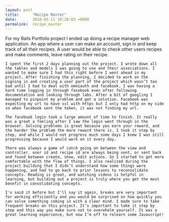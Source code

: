 ```yaml
---
layout: post
title:      "Recipe Master"
date:       2018-05-11 19:28:03 +0000
permalink:  recipe_master
---
```



For my Rails Portfolio project I ended up doing a recipe manager web application. An app where a user can make an account, sign in and keep track of all their recipes. A user would be able to check other users recipes and make comments, leave rating on their recipe.

	I spent the first 2 days planning out the project. I wrote down all the tables and models I was going to use and their associations. I wanted to make sure I had this right before I went ahead in my project. After finishing the planning, I decided to work on the signing in and creating a user part of the project which wasn’t too bad until I had to deal with omniauth and facebook. I was having a hard time logging in through facebook even after following documentation and looking through labs. After a bit of googling I managed to pinpoint my problem and get a solution. Facebook was expecting my url to have ssl with https but I only had http on my side so when facebook sent the token, it was not finding my url.

	The facebook login took a large amount of time to finish. It really was a great a feeling after I saw the login went through in the browser. Solving problems is great because you earn your reward, and the harder the problem the more reward there is. I took it step by step, and while I would not progress much some days I knew I was still progressing because I would work on it every day. 

	There was always a game of catch going on between the view and controller. user id and recipe id are always being sent, or sent back and found between create, show, edit actions. So I started to get more comfortable with the flow of things. I also realized during the project building that I didn’t understand how some things were happening, and had to go back to prior lessons to reconsolidate concepts. Reading is great, and watching videos is helpful in learning, but building out a project is truly where you get the most benefit in consolidating concepts.

	I'v said it before but I’ll say it again, breaks are very important for working efficiently and you would be surprised on how quickly you can solve something coming in with a clear mind. I made sure to take frequent breaks on this project. It’s important to take it step by step and this way you make sure not to overwhelm yourself. It was a great learning experience, but now I’m off to relearn some Javascript!
